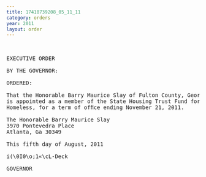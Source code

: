 ```yaml
---
title: 17418739208_05_11_11
category: orders
year: 2011
layout: order
---
```


<pre> 

EXECUTIVE ORDER

BY THE GOVERNOR:

ORDERED:

That the Honorable Barry Maurice Slay of Fulton County, Georgia,
is appointed as a member of the State Housing Trust Fund for the
Homeless, for a term of ofﬁce ending November 21, 2011.

The Honorable Barry Maurice Slay
3970 Pontevedra Place
Atlanta, Ga 30349

This fifth day of August, 2011

i(\0I0\o;1«\cL-Deck

GOVERNOR

</pre>
